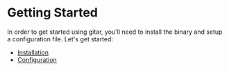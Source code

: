# Getting Started

In order to get started using gitar, you'll need to install the binary and setup
a configuration file. Let's get started:

- [Installation](./installation.md)
- [Configuration](./configuration.md)
